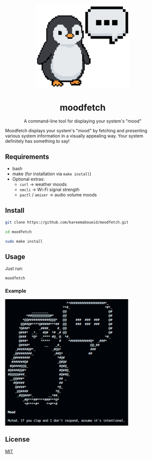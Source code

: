 <p align="center">
  <img src="https://raw.githubusercontent.com/kareemaboueid/moodfetch/refs/heads/main/logo/moodfetch.png" alt="Moodfetch Logo" width="300"/>
</p>

<h1 align="center" dir="auto">moodfetch</h1>

<p align="center" dir="auto">A command-line tool for displaying your system's "mood"</p>

Moodfetch displays your system's "mood" by fetching and presenting various system information in a visually appealing way. Your system definitely has something to say!

## Requirements

- bash
- make (for installation via `make install`)  
- Optional extras:
  - `curl` → weather moods  
  - `nmcli` → Wi-Fi signal strength  
  - `pactl` / `amixer` → audio volume moods

## Install

```bash
git clone https://github.com/kareemaboueid/moodfetch.git
```

```bash
cd moodfetch
```

```bash
sudo make install
```

## Usage

Just run:

```bash
moodfetch
```

### Example

<p>
  <img src="https://raw.githubusercontent.com/kareemaboueid/moodfetch/refs/heads/main/moodfetch-screenshot1.png" alt="Moodfetch Screenshot" width="400"/>
</p>

## License

[MIT](./LICENSE)

